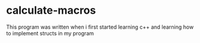# calculate-macros
This program was written when i first started learning c++ and learning how to implement structs in my program
